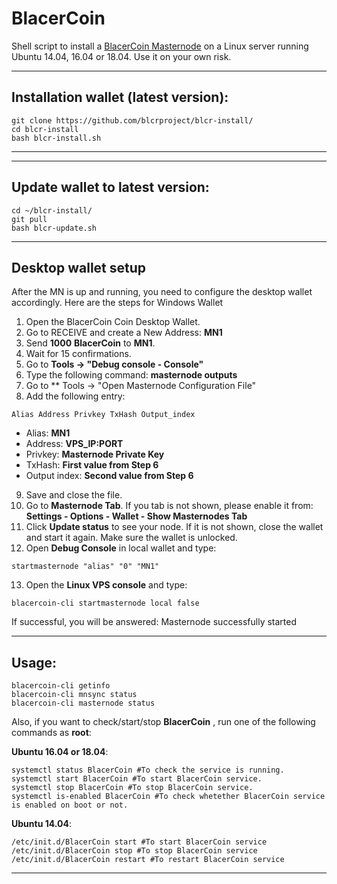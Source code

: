 # BlacerCoin
Shell script to install a [BlacerCoin Masternode](http://blacercoin.com/) on a Linux server running Ubuntu 14.04, 16.04 or 18.04. Use it on your own risk.

***
## Installation wallet (latest version):
```
git clone https://github.com/blcrproject/blcr-install/
cd blcr-install
bash blcr-install.sh
```
***
***
## Update wallet to latest version:
```
cd ~/blcr-install/
git pull
bash blcr-update.sh
```
***

## Desktop wallet setup

After the MN is up and running, you need to configure the desktop wallet accordingly. Here are the steps for Windows Wallet
1. Open the BlacerCoin Coin Desktop Wallet.
2. Go to RECEIVE and create a New Address: **MN1**
3. Send **1000** **BlacerCoin** to **MN1**.
4. Wait for 15 confirmations.
5. Go to **Tools -> "Debug console - Console"**
6. Type the following command: **masternode outputs**
7. Go to  ** Tools -> "Open Masternode Configuration File"
8. Add the following entry:
```
Alias Address Privkey TxHash Output_index
```
* Alias: **MN1**
* Address: **VPS_IP:PORT**
* Privkey: **Masternode Private Key**
* TxHash: **First value from Step 6**
* Output index:  **Second value from Step 6**
9. Save and close the file.
10. Go to **Masternode Tab**. If you tab is not shown, please enable it from: **Settings - Options - Wallet - Show Masternodes Tab**
11. Click **Update status** to see your node. If it is not shown, close the wallet and start it again. Make sure the wallet is unlocked.
12. Open **Debug Console** in local wallet and type:
```
startmasternode "alias" "0" "MN1"
```
13. Open the **Linux VPS console** and type:
```
blacercoin-cli startmasternode local false
```
If successful, you will be answered:
Masternode successfully started
***

## Usage:
```
blacercoin-cli getinfo
blacercoin-cli mnsync status
blacercoin-cli masternode status
```
Also, if you want to check/start/stop **BlacerCoin** , run one of the following commands as **root**:

**Ubuntu 16.04 or 18.04**:
```
systemctl status BlacerCoin #To check the service is running.
systemctl start BlacerCoin #To start BlacerCoin service.
systemctl stop BlacerCoin #To stop BlacerCoin service.
systemctl is-enabled BlacerCoin #To check whetether BlacerCoin service is enabled on boot or not.
```
**Ubuntu 14.04**:  
```
/etc/init.d/BlacerCoin start #To start BlacerCoin service
/etc/init.d/BlacerCoin stop #To stop BlacerCoin service
/etc/init.d/BlacerCoin restart #To restart BlacerCoin service
```
***
